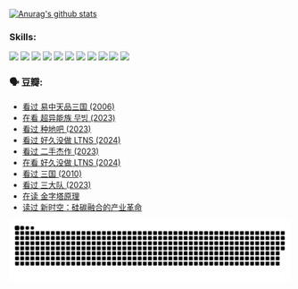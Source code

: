 
[![Anurag's github stats](https://github-readme-stats.vercel.app/api?username=w940853815)](https://github.com/anuraghazra/github-readme-stats)

### Skills:

<code><img height="32" src="https://cdn.jsdelivr.net/npm/simple-icons@v5/icons/python.svg"></code>
<code><img height="32" src="https://cdn.jsdelivr.net/npm/simple-icons@v5/icons/javascript.svg"></code>
<code><img height="32" src="https://cdn.jsdelivr.net/npm/simple-icons@v5/icons/django.svg"></code>
<code><img height="32" src="https://cdn.jsdelivr.net/npm/simple-icons@v5/icons/flask.svg"></code>
<code><img height="32" src="https://cdn.jsdelivr.net/npm/simple-icons@v5/icons/vuetify.svg"></code>
<code><img height="32" src="https://cdn.jsdelivr.net/npm/simple-icons@v5/icons/git.svg"></code>
<code><img height="32" src="https://cdn.jsdelivr.net/npm/simple-icons@v5/icons/docker.svg"></code>
<code><img height="32" src="https://cdn.jsdelivr.net/npm/simple-icons@v5/icons/postgresql.svg"></code>
<code><img height="32" src="https://cdn.jsdelivr.net/npm/simple-icons@v5/icons/elasticsearch.svg"></code>
<code><img height="32" src="https://cdn.jsdelivr.net/npm/simple-icons@v5/icons/macos.svg"></code>
<code><img height="32" src="https://cdn.jsdelivr.net/npm/simple-icons@v5/icons/linux.svg"></code>

### 🗣 豆瓣:

<!-- DOUBAN-ACTIVITIES:START -->
- [看过 易中天品三国‎ (2006)](https://www.douban.com/people/136069238/status/4529910812/?_i=08668996)
- [在看 超异能族 무빙‎ (2023)](https://www.douban.com/people/136069238/status/4527291077/?_i=08668996)
- [看过 种地吧‎ (2023)](https://www.douban.com/people/136069238/status/4527289637/?_i=08668996)
- [看过 好久没做 LTNS‎ (2024)](https://www.douban.com/people/136069238/status/4527289515/?_i=08668996)
- [看过 二手杰作‎ (2023)](https://www.douban.com/people/136069238/status/4522502716/?_i=08668996)
- [在看 好久没做 LTNS‎ (2024)](https://www.douban.com/people/136069238/status/4521969883/?_i=08668996)
- [看过 三国‎ (2010)](https://www.douban.com/people/136069238/status/4521634661/?_i=08668996)
- [看过 三大队‎ (2023)](https://www.douban.com/people/136069238/status/4510323325/?_i=08668996)
- [在读 金字塔原理](https://www.douban.com/people/136069238/status/4507497587/?_i=08668996)
- [读过 新时空：硅碳融合的产业革命](https://www.douban.com/people/136069238/status/4506659177/?_i=08668996)
<!-- DOUBAN-ACTIVITIES:END -->


![Snake animation](https://raw.githubusercontent.com/w940853815/w940853815/output/github-contribution-grid-snake.svg)

<!--
**w940853815/w940853815** is a ✨ _special_ ✨ repository because its `README.md` (this file) appears on your GitHub profile.

Here are some ideas to get you started:

- 🔭 I’m currently working on ...
- 🌱 I’m currently learning ...
- 👯 I’m looking to collaborate on ...
- 🤔 I’m looking for help with ...
- 💬 Ask me about ...
- 📫 How to reach me: ...
- 😄 Pronouns: ...
- ⚡ Fun fact: ...
-->
